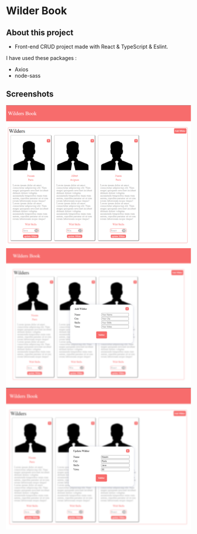 # Wilder Book

## About this project

- Front-end CRUD project made with React & TypeScript & Eslint.

I have used these packages :

- Axios
- node-sass

## Screenshots

![Screenshot PNG](./Preview/WilderBook1.PNG)
![Screenshot PNG](./Preview/WilderBook2.PNG)
![Screenshot PNG](./Preview/WilderBook3.PNG)
